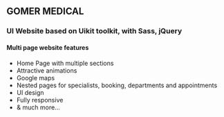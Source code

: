 ## GOMER MEDICAL
### UI Website based on Uikit toolkit, with Sass, jQuery

#### Multi page website features
<ul>
    <li>Home Page with multiple sections</li>
    <li>Attractive animations</li>
    <li>Google maps</li>
    <li>Nested pages for specialists, booking, departments and appointments</li>
    <li>UI design</li>
    <li>Fully responsive</li>
    <li>& much more...</li>
</ul>